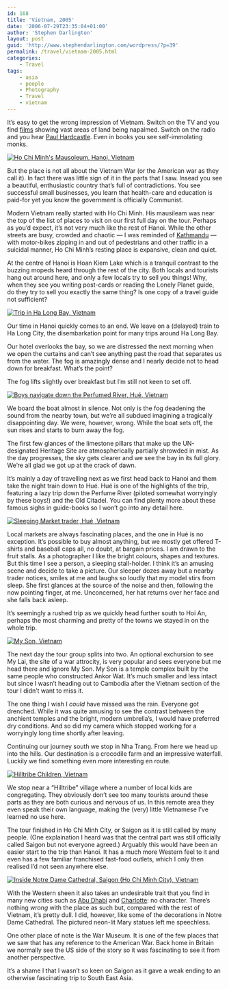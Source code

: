 ```yaml
---
id: 168
title: 'Vietnam, 2005'
date: '2006-07-29T23:35:04+01:00'
author: 'Stephen Darlington'
layout: post
guid: 'http://www.stephendarlington.com/wordpress/?p=39'
permalink: /travel/vietnam-2005.html
categories:
    - Travel
tags:
    - asia
    - people
    - Photography
    - Travel
    - vietnam
---
```


It’s easy to get the wrong impression of Vietnam. Switch on the TV and you find [films](http://uk.imdb.com/title/tt0091763/ "Platoon") showing vast areas of land being napalmed. Switch on the radio and you hear [Paul Hardcastle](http://www.allmusic.com/cg/amg.dll?p=amg&sql=11:x95h8q9tbtv4~T00 "19"). Even in books you see self-immolating monks.

[![Ho Chi Minh's Mausoleum, Hanoi, Vietnam](https://i0.wp.com/farm8.staticflickr.com/7452/10817714293_3ea95cd8cc.jpg?resize=500%2C333)](http://www.flickr.com/photos/stephendarlington/10817714293/ "Ho Chi Minh's Mausoleum, Hanoi, Vietnam by stephendarlington, on Flickr")

But the place is not all about the Vietnam War (or the American war as they call it). In fact there was little sign of it in the parts that I saw. Insead you see a beautiful, enthusiastic country that’s full of contradictions. You see successful small businesses, you learn that health-care and education is paid-for yet you know the government is officially Communist.

Modern Vietnam really started with Ho Chi Minh. His mausileam was near the top of the list of places to visit on our first full day on the tour. Perhaps as you’d expect, it’s not very much like the rest of Hanoi. While the other streets are busy, crowded and chaotic — I was reminded of [Kathmandu](/travel/tibet.html "A few pictures of Nepal") — with motor-bikes zipping in and out of pedestrians and other traffic in a suicidal manner, Ho Chi Minh’s resting place is expansive, clean and quiet.

At the centre of Hanoi is Hoan Kiem Lake which is a tranquil contrast to the buzzing mopeds heard through the rest of the city. Both locals and tourists hang out around here, and only a few locals try to sell you things! Why, when they see you writing post-cards or reading the Lonely Planet guide, do they try to sell you exactly the same thing? Is one copy of a travel guide not sufficient?

[![Trip in Ha Long Bay, Vietnam](https://i0.wp.com/farm6.staticflickr.com/5471/10817574574_5f4d23c2e8.jpg?resize=500%2C333)](http://www.flickr.com/photos/stephendarlington/10817574574/ "Trip in Ha Long Bay, Vietnam by stephendarlington, on Flickr")

Our time in Hanoi quickly comes to an end. We leave on a (delayed) train to Ha Long City, the disembarkation point for many trips around Ha Long Bay.

Our hotel overlooks the bay, so we are distressed the next morning when we open the curtains and can’t see anything past the road that separates us from the water. The fog is amazingly dense and I nearly decide not to head down for breakfast. What’s the point?

The fog lifts slightly over breakfast but I’m still not keen to set off.

[![Boys navigate down the Perfumed River, Hué, Vietnam](https://i0.wp.com/farm6.staticflickr.com/5522/10817445975_83ab905de8.jpg?resize=500%2C333)](http://www.flickr.com/photos/stephendarlington/10817445975/ "Boys navigate down the Perfumed River, Hué, Vietnam by stephendarlington, on Flickr")

We board the boat almost in silence. Not only is the fog deadening the sound from the nearby town, but we’re all subdued imagining a tragically disappointing day. We were, however, wrong. While the boat sets off, the sun rises and starts to burn away the fog.

The first few glances of the limestone pillars that make up the UN-designated Heritage Site are atmospherically partially shrowded in mist. As the day progresses, the sky gets clearer and we see the bay in its full glory. We’re all glad we got up at the crack of dawn.

It’s mainly a day of travelling next as we first head back to Hanoi and them take the night train down to Hué. Hué is one of the highlights of the trip, featuring a lazy trip down the Perfume River (piloted somewhat worryingly by these boys!) and the Old Citadel. You can find plenty more about these famous sighs in guide-books so I won’t go into any detail here.

[![Sleeping Market trader, Hué, Vietnam](https://i0.wp.com/farm3.staticflickr.com/2851/10817462696_4dd2c6c807.jpg?resize=333%2C500)](http://www.flickr.com/photos/stephendarlington/10817462696/ "Sleeping Market trader, Hué, Vietnam by stephendarlington, on Flickr")

Local markets are always fascinating places, and the one in Hué is no exception. It’s possible to buy almost anything, but we mostly get offered T-shirts and baseball caps all, no doubt, at bargain prices. I am drawn to the fruit stalls. As a photographer I like the bright colours, shapes and textures. But this time I see a person, a sleeping stall-holder. I think it’s an amusing scene and decide to take a picture. Our sleeper dozes away but a nearby trader notices, smiles at me and laughs so loudly that my model stirs from sleep. She first glances at the source of the noise and then, following the now pointing finger, at me. Unconcerned, her hat returns over her face and she falls back asleep.

It’s seemingly a rushed trip as we quickly head further south to Hoi An, perhaps the most charming and pretty of the towns we stayed in on the whole trip.

[![My Son, Vietnam](https://i0.wp.com/farm4.staticflickr.com/3745/10817479955_376f8f3f96.jpg?resize=333%2C500)](http://www.flickr.com/photos/stephendarlington/10817479955/ "My Son, Vietnam by stephendarlington, on Flickr")

The next day the tour group splits into two. An optional exchursion to see My Lai, the site of a war attrocity, is very popular and sees everyone but me head there and ignore My Son. My Son is a temple complex built by the same people who constructed Ankor Wat. It’s much smaller and less intact but since I wasn’t heading out to Cambodia after the Vietnam section of the tour I didn’t want to miss it.

The one thing I wish I *could* have missed was the rain. Everyone got drenched. While it was quite amusing to see the contrast between the anchient temples and the bright, modern umbrella’s, I would have preferred dry conditions. And so did my camera which stopped working for a worryingly long time shortly after leaving.

Continuing our journey south we stop in Nha Trang. From here we head up into the hills. Our destination is a crocodile farm and an impressive waterfall. Luckily we find something even more interesting en route.

[![Hilltribe Children, Vietnam](https://i0.wp.com/farm5.staticflickr.com/4115/4871603207_3a85e394a6.jpg?resize=333%2C500)](http://www.flickr.com/photos/stephendarlington/4871603207/ "Hilltribe Children, Vietnam by stephendarlington, on Flickr")

We stop near a “Hilltribe” village where a number of local kids are congregating. They obviously don’t see too many tourists around these parts as they are both curious and nervous of us. In this remote area they even speak their own language, making the (very) little Vietnamese I’ve learned no use here.

The tour finished in Ho Chi Minh City, or Saigon as it is still called by many people. (One explaination I heard was that the central part was still officially called Saigon but not everyone agreed.) Arguably this would have been an easier start to the trip than Hanoi. It has a much more Western feel to it and even has a few familiar franchised fast-food outlets, which I only then realised I’d not seen anywhere else.

[![Inside Notre Dame Cathedral, Saigon (Ho Chi Minh City), Vietnam](https://i0.wp.com/farm4.staticflickr.com/3669/10817764273_479f54fd47.jpg?resize=333%2C500)](http://www.flickr.com/photos/stephendarlington/10817764273/ "Inside Notre Dame Cathedral, Saigon (Ho Chi Minh City), Vietnam by stephendarlington, on Flickr")

With the Western sheen it also takes an undesirable trait that you find in many new cities such as [Abu Dhabi](/travel/uae.html "United Arab Emirates") and [Charlotte](/travel/misc2003.html "Charlotte, NC, USA"): no character. There’s nothing *wrong* with the place as such but, compared with the rest of Vietnam, it’s pretty dull. I did, however, like some of the decorations in Notre Dame Cathedral. The pictured neon-lit Mary statues left me speechless.

One other place of note is the War Museum. It is one of the few places that we saw that has any reference to the American War. Back home in Britain we normally see the US side of the story so it was fascinating to see it from another perspective.

It’s a shame I that I wasn’t so keen on Saigon as it gave a weak ending to an otherwise fascinating trip to South East Asia.
